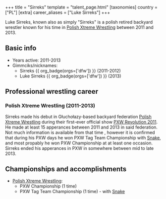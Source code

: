 +++
title = "Sirreks"
template = "talent_page.html"
[taxonomies]
country = ["PL"]
[extra]
career_aliases = ["Luke Sirreks"]
+++

Luke Sirreks, known also as simply "Sirreks" is a polish retired backyard wrestler known for his time in [Polish Xtreme Wrestling](@/o/pxw.md) between 2011 and 2013.

## Basic info

* Years active: 2011-2013
* Gimmciks/nicknames: 
  - Sirreks {{ org_badge(orgs=['dfw']) }} (2011-2012)
  - Luke Sirreks {{ org_badge(orgs=['dfw']) }} (2013)

## Professional wrestling career

### Polish Xtreme Wrestling (2011-2013)

Sirreks made his debut in Głuchołazy-based backyard federation [Polish Xtreme Wrestling](@/o/pxw.md) during their first-ever official show [PXW Revolution 2011](@/e/pxw/2011-05-22-pxw-revolution-2011.md). He made at least 15 apperances between 2011 and 2013 in said federation. Not much information is available from that time , however it is confirmed that during his PXW days he won PXW Tag Team Championship with [Snake](@/w/snake.md), and most propably he won PXW Championship at at least one occasion. Sirreks ended his apperances in PXW in somewhere between mid to late 2013. 

## Championships and accomplishments

* [Polish Xtreme Wrestling](@/o/pxw.md):
  - PXW Championship (1 time)
  - PXW Tag Team Championship (1 time) - with [Snake](@/w/snake.md)
